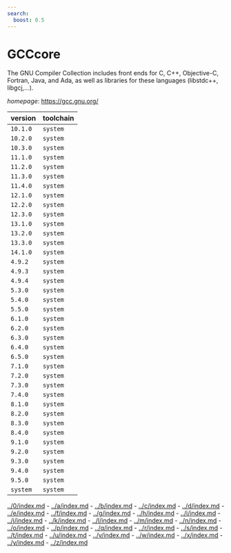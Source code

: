 ```yaml
---
search:
  boost: 0.5
---
```

# GCCcore

The GNU Compiler Collection includes front ends for C, C++, Objective-C, Fortran, Java, and Ada,  as well as libraries for these languages (libstdc++, libgcj,...).

*homepage*: <https://gcc.gnu.org/>

version | toolchain
--------|----------
``10.1.0`` | ``system``
``10.2.0`` | ``system``
``10.3.0`` | ``system``
``11.1.0`` | ``system``
``11.2.0`` | ``system``
``11.3.0`` | ``system``
``11.4.0`` | ``system``
``12.1.0`` | ``system``
``12.2.0`` | ``system``
``12.3.0`` | ``system``
``13.1.0`` | ``system``
``13.2.0`` | ``system``
``13.3.0`` | ``system``
``14.1.0`` | ``system``
``4.9.2`` | ``system``
``4.9.3`` | ``system``
``4.9.4`` | ``system``
``5.3.0`` | ``system``
``5.4.0`` | ``system``
``5.5.0`` | ``system``
``6.1.0`` | ``system``
``6.2.0`` | ``system``
``6.3.0`` | ``system``
``6.4.0`` | ``system``
``6.5.0`` | ``system``
``7.1.0`` | ``system``
``7.2.0`` | ``system``
``7.3.0`` | ``system``
``7.4.0`` | ``system``
``8.1.0`` | ``system``
``8.2.0`` | ``system``
``8.3.0`` | ``system``
``8.4.0`` | ``system``
``9.1.0`` | ``system``
``9.2.0`` | ``system``
``9.3.0`` | ``system``
``9.4.0`` | ``system``
``9.5.0`` | ``system``
``system`` | ``system``

[../0/index.md](0) - [../a/index.md](a) - [../b/index.md](b) - [../c/index.md](c) - [../d/index.md](d) - [../e/index.md](e) - [../f/index.md](f) - [../g/index.md](g) - [../h/index.md](h) - [../i/index.md](i) - [../j/index.md](j) - [../k/index.md](k) - [../l/index.md](l) - [../m/index.md](m) - [../n/index.md](n) - [../o/index.md](o) - [../p/index.md](p) - [../q/index.md](q) - [../r/index.md](r) - [../s/index.md](s) - [../t/index.md](t) - [../u/index.md](u) - [../v/index.md](v) - [../w/index.md](w) - [../x/index.md](x) - [../y/index.md](y) - [../z/index.md](z)


